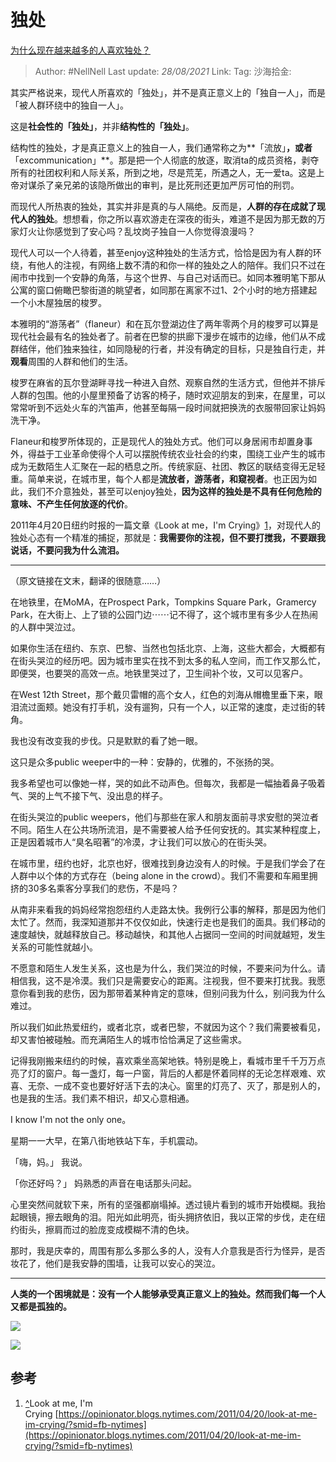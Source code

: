 # 独处
[为什么现在越来越多的人喜欢独处？](https://www.zhihu.com/question/318982615/answer/670605790)

> Author: #NellNell
> Last update: *28/08/2021*
> Link:
> Tag:
> 沙海拾金:

其实严格说来，现代人所喜欢的「独处」，并不是真正意义上的「独自一人」，而是「被人群环绕中的独自一人」。

这是**社会性的「独处」**，并非**结构性的「独处」**。

结构性的独处，才是真正意义上的独自一人，我们通常称之为**「流放」**，或者**「excommunication」**。那是把一个人彻底的放逐，取消ta的成员资格，剥夺所有的社团权利和人际关系，所到之地，尽是荒芜，所遇之人，无一爱ta。这是上帝对谋杀了亲兄弟的该隐所做出的审判，是比死刑还更加严厉可怕的刑罚。

而现代人所热衷的独处，其实并非是真的与人隔绝。反而是，**人群的存在成就了现代人的独处**。想想看，你之所以喜欢游走在深夜的街头，难道不是因为那无数的万家灯火让你感觉到了安心吗？乱坟岗子独自一人你觉得浪漫吗？

现代人可以一个人待着，甚至enjoy这种独处的生活方式，恰恰是因为有人群的环绕，有他人的注视，有网络上数不清的和你一样的独处之人的陪伴。我们只不过在闹市中找到一个安静的角落，与这个世界、与自己对话而已。如同本雅明笔下那从公寓的窗口俯瞰巴黎街道的眺望者，如同那在离家不过1、2个小时的地方搭建起一个小木屋独居的梭罗。

本雅明的“游荡者”（flaneur）和在瓦尔登湖边住了两年零两个月的梭罗可以算是现代社会最有名的独处者了。前者在巴黎的拱廊下漫步在城市的边缘，他们从不成群结伴，他们独来独往，如同隐秘的行者，并没有确定的目标，只是独自行走，并**观看**周围的人群和他们的生活。

梭罗在麻省的瓦尔登湖畔寻找一种进入自然、观察自然的生活方式，但他并不排斥人群的包围。他的小屋里预备了访客的椅子，随时欢迎朋友的到来，在屋里，可以常常听到不远处火车的汽笛声，他甚至每隔一段时间就把换洗的衣服带回家让妈妈洗干净。

Flaneur和梭罗所体现的，正是现代人的独处方式。他们可以身居闹市却置身事外，得益于工业革命使得个人可以摆脱传统农业社会的约束，围绕工业产生的城市成为无数陌生人汇聚在一起的栖息之所。传统家庭、社团、教区的联结变得无足轻重。简单来说，在城市里，每个人都是**流放者，游荡者，和窥视者**。也正因为如此，我们不介意独处，甚至可以enjoy独处，**因为这样的独处是不具有任何危险的意味、不产生任何放逐的代价**。

2011年4月20日纽约时报的一篇文章《Look at me，I'm Crying》[1](#ref_1)，对现代人的独处心态有一个精准的捕捉，那就是：**我需要你的注视，但不要打搅我，不要跟我说话，不要问我为什么流泪。**

---

（原文链接在文末，翻译的很随意……）

在地铁里，在MoMA，在Prospect Park，Tompkins Square Park，Gramercy Park，在大街上、上了锁的公园门边⋯⋯记不得了，这个城市里有多少人在热闹的人群中哭泣过。

如果你生活在纽约、东京、巴黎、当然也包括北京、上海，这些大都会，大概都有在街头哭泣的经历吧。因为城市里实在找不到太多的私人空间，而工作又那么忙，即便哭，也要哭的高效一点。地铁里哭过了，卫生间补个妆，又可以见客户。

在West 12th Street，那个戴贝雷帽的高个女人，红色的刘海从帽檐里垂下来，眼泪流过面颊。她没有打手机，没有遛狗，只有一个人，以正常的速度，走过街的转角。

我也没有改变我的步伐。只是默默的看了她一眼。

这只是众多public weeper中的一种：安静的，优雅的，不张扬的哭。

我多希望也可以像她一样，哭的如此不动声色。但每次，我都是一幅抽着鼻子吸着气、哭的上气不接下气、没出息的样子。

在街头哭泣的public weepers，他们与那些在家人和朋友面前寻求安慰的哭泣者不同。陌生人在公共场所流泪，是不需要被人给予任何安抚的。其实某种程度上，正是因着城市人“臭名昭著”的冷漠，才让我们可以放心的在街头哭。

在城市里，纽约也好，北京也好，很难找到身边没有人的时候。于是我们学会了在人群中以个体的方式存在（being alone in the crowd）。我们不需要和车厢里拥挤的30多名乘客分享我们的悲伤，不是吗？

从南非来看我的妈妈经常抱怨纽约人走路太快。我例行公事的解释，那是因为他们太忙了。然而，我深知道那并不仅仅如此，快速行走也是我们的面具。我们移动的速度越快，就越释放自己。移动越快，和其他人占据同一空间的时间就越短，发生关系的可能性就越小。

不愿意和陌生人发生关系，这也是为什么，我们哭泣的时候，不要来问为什么。请相信我，这不是冷漠。我们只是需要安心的距离。注视我，但不要来打扰我。我愿意你看到我的悲伤，因为那带着某种肯定的意味，但别问我为什么，别问我为什么难过。

所以我们如此热爱纽约，或者北京，或者巴黎，不就因为这个？我们需要被看见，却又害怕被碰触。而充满陌生人的城市恰恰满足了这些需求。

记得我刚搬来纽约的时候，喜欢乘坐高架地铁。特别是晚上，看城市里千千万万点亮了灯的窗户。每一盏灯，每一户窗，背后的人都是怀着同样的无论怎样艰难、欢喜、无奈、一成不变也要好好活下去的决心。窗里的灯亮了、灭了，那是别人的，也是我的生活。我们素不相识，却又心意相通。

I know I'm not the only one。

星期一一大早，在第八街地铁站下车，手机震动。

「嗨，妈。」 我说。

「你还好吗？」 妈熟悉的声音在电话那头问起。

心里突然间就软下来，所有的坚强都崩塌掉。透过镜片看到的城市开始模糊。我抬起眼镜，擦去眼角的泪。阳光如此明亮，街头拥挤依旧，我以正常的步伐，走在纽约街头，擦肩而过的脸庞变成模糊不清的色块。

那时，我是庆幸的，周围有那么多那么多的人，没有人介意我是否行为怪异，是否妆花了，他们是我安静的围墙，让我可以安心的哭泣。

---

**人类的一个困境就是：没有一个人能够承受真正意义上的独处。然而我们每一个人又都是孤独的。**

![](https://pic2.zhimg.com/50/v2-546020a2b2f3df4136a0f38d46e95977_720w.jpg?source=c8b7c179)

![](https://pic2.zhimg.com/80/v2-546020a2b2f3df4136a0f38d46e95977_720w.jpg?source=c8b7c179)

## 参考

1.  [^](#ref_1_0)Look at me, I'm Crying [https://opinionator.blogs.nytimes.com/2011/04/20/look-at-me-im-crying/?smid=fb-nytimes](https://opinionator.blogs.nytimes.com/2011/04/20/look-at-me-im-crying/?smid=fb-nytimes)
